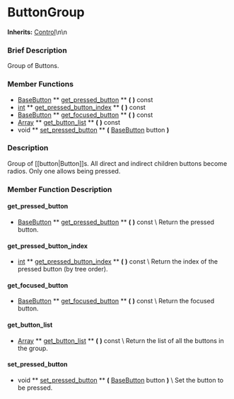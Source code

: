 #  ButtonGroup  
**Inherits:** [Control](class_control)\\n\\n
###  Brief Description  
Group of Buttons.

###  Member Functions 
  * [BaseButton](class_basebutton)  ** [get_pressed_button](#get_pressed_button) **  **(** **)** const
  * [int](class_int)  ** [get_pressed_button_index](#get_pressed_button_index) **  **(** **)** const
  * [BaseButton](class_basebutton)  ** [get_focused_button](#get_focused_button) **  **(** **)** const
  * [Array](class_array)  ** [get_button_list](#get_button_list) **  **(** **)** const
  * void  ** [set_pressed_button](#set_pressed_button) **  **(** [BaseButton](class_basebutton) button  **)**

###  Description  
Group of [[button|Button]]s. All direct and indirect children buttons become radios. Only one allows being pressed.

###  Member Function Description  
#### <a name="get_pressed_button">get_pressed_button</a>
  * [BaseButton](class_basebutton)  ** [get_pressed_button](#get_pressed_button) **  **(** **)** const
\\
Return the pressed button.
#### <a name="get_pressed_button_index">get_pressed_button_index</a>
  * [int](class_int)  ** [get_pressed_button_index](#get_pressed_button_index) **  **(** **)** const
\\
Return the index of the pressed button (by tree order).
#### <a name="get_focused_button">get_focused_button</a>
  * [BaseButton](class_basebutton)  ** [get_focused_button](#get_focused_button) **  **(** **)** const
\\
Return the focused button.
#### <a name="get_button_list">get_button_list</a>
  * [Array](class_array)  ** [get_button_list](#get_button_list) **  **(** **)** const
\\
Return the list of all the buttons in the group.
#### <a name="set_pressed_button">set_pressed_button</a>
  * void  ** [set_pressed_button](#set_pressed_button) **  **(** [BaseButton](class_basebutton) button  **)**
\\
Set the button to be pressed.
